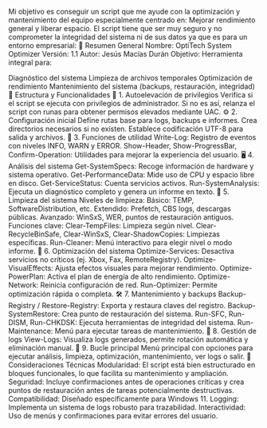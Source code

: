 Mi objetivo es conseguir un script que me ayude con la optimización y mantenimiento del equipo especialmente centrado en: Mejorar rendimiento general y liberar espacio. El script tiene que ser muy seguro y no comprometer la integridad del sistema ni de sus datos ya que es para un entorno empresarial:
🧾 Resumen General
Nombre: OptiTech System Optimizer
Versión: 1.1
Autor: Jesús Macías Durán
Objetivo: Herramienta integral para:

Diagnóstico del sistema
Limpieza de archivos temporales
Optimización de rendimiento
Mantenimiento del sistema (backups, restauración, integridad)
🧰 Estructura y Funcionalidades
🔐 1. Autoelevación de privilegios
Verifica si el script se ejecuta con privilegios de administrador.
Si no es así, relanza el script con runas para obtener permisos elevados mediante UAC.
⚙️ 2. Configuración inicial
Define rutas base para logs, backups e informes.
Crea directorios necesarios si no existen.
Establece codificación UTF-8 para salida y archivos.
🧩 3. Funciones de utilidad
Write-Log: Registro de eventos con niveles INFO, WARN y ERROR.
Show-Header, Show-ProgressBar, Confirm-Operation: Utilidades para mejorar la experiencia del usuario.
🖥️ 4. Análisis del sistema
Get-SystemSpecs: Recoge información de hardware y sistema operativo.
Get-PerformanceData: Mide uso de CPU y espacio libre en disco.
Get-ServiceStatus: Cuenta servicios activos.
Run-SystemAnalysis: Ejecuta un diagnóstico completo y genera un informe en texto.
🧹 5. Limpieza del sistema
Niveles de limpieza:
Básico: TEMP, SoftwareDistribution, etc.
Extendido: Prefetch, CBS logs, descargas públicas.
Avanzado: WinSxS, WER, puntos de restauración antiguos.
Funciones clave:
Clear-TempFiles: Limpieza según nivel.
Clear-RecycleBinSafe, Clear-WinSxS, Clear-ShadowCopies: Limpiezas específicas.
Run-Cleaner: Menú interactivo para elegir nivel o modo informe.
🚀 6. Optimización del sistema
Optimize-Services: Desactiva servicios no críticos (ej. Xbox, Fax, RemoteRegistry).
Optimize-VisualEffects: Ajusta efectos visuales para mejorar rendimiento.
Optimize-PowerPlan: Activa el plan de energía de alto rendimiento.
Optimize-Network: Reinicia configuración de red.
Run-Optimizer: Permite optimización rápida o completa.
🛠️ 7. Mantenimiento y backups
Backup-Registry / Restore-Registry: Exporta y restaura claves del registro.
Backup-SystemRestore: Crea punto de restauración del sistema.
Run-SFC, Run-DISM, Run-CHKDSK: Ejecuta herramientas de integridad del sistema.
Run-Maintenance: Menú para ejecutar tareas de mantenimiento.
📁 8. Gestión de logs
View-Logs: Visualiza logs generados, permite rotación automática y eliminación manual.
🔁 9. Bucle principal
Menú principal con opciones para ejecutar análisis, limpieza, optimización, mantenimiento, ver logs o salir.
🧠 Consideraciones Técnicas
Modularidad: El script está bien estructurado en bloques funcionales, lo que facilita su mantenimiento y ampliación.
Seguridad: Incluye confirmaciones antes de operaciones críticas y crea puntos de restauración antes de tareas potencialmente destructivas.
Compatibilidad: Diseñado específicamente para Windows 11.
Logging: Implementa un sistema de logs robusto para trazabilidad.
Interactividad: Uso de menús y confirmaciones para evitar errores del usuario.